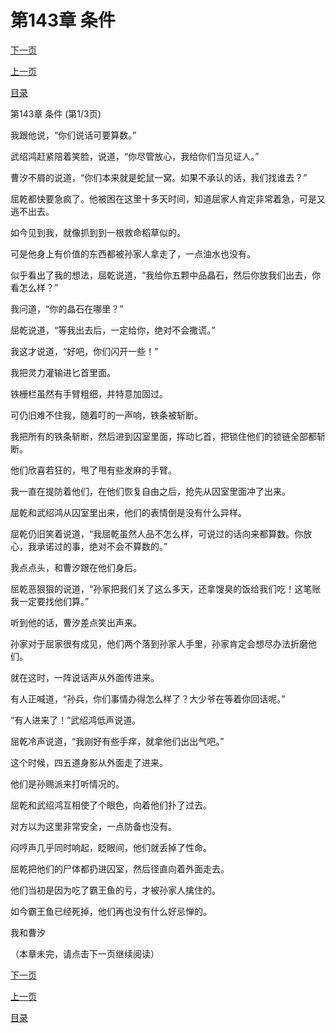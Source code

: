 <h1>第143章   条件</h1>
            <div><p><a href="./0427_%E7%AC%AC143%E7%AB%A0_%E6%9D%A1%E4%BB%B6.md">下一页</a></p><p><a href="./0425_%E7%AC%AC142%E7%AB%A0_%E7%85%9E%E7%A5%9E.md">上一页</a></p><p><a href="../">目录</a></p></div>
            <div><p>第143章   条件 (第1/3页)</p><p>我跟他说，“你们说话可要算数。”</p><p>武绍鸿赶紧陪着笑脸，说道，“你尽管放心，我给你们当见证人。”</p><p>曹汐不屑的说道，“你们本来就是蛇鼠一窝。如果不承认的话，我们找谁去？”</p><p>屈乾都快要急疯了。他被困在这里十多天时间，知道屈家人肯定非常着急，可是又逃不出去。</p><p>如今见到我，就像抓到到一根救命稻草似的。</p><p>可是他身上有价值的东西都被孙家人拿走了，一点油水也没有。</p><p>似乎看出了我的想法，屈乾说道，“我给你五颗中品晶石，然后你放我们出去，你看怎么样？”</p><p>我问道，“你的晶石在哪里？”</p><p>屈乾说道，“等我出去后，一定给你，绝对不会撒谎。”</p><p>我这才说道，“好吧，你们闪开一些！”</p><p>我把灵力灌输进匕首里面。</p><p>铁栅栏虽然有手臂粗细，并特意加固过。</p><p>可仍旧难不住我，随着叮的一声响，铁条被斩断。</p><p>我把所有的铁条斩断，然后进到囚室里面，挥动匕首，把锁住他们的锁链全部都斩断。</p><p>他们欣喜若狂的，甩了甩有些发麻的手臂。</p><p>我一直在提防着他们，在他们恢复自由之后，抢先从囚室里面冲了出来。</p><p>屈乾和武绍鸿从囚室里出来，他们的表情倒是没有什么异样。</p><p>屈乾仍旧笑着说道，“我屈乾虽然人品不怎么样，可说过的话向来都算数。你放心，我承诺过的事，绝对不会不算数的。”</p><p>我点点头，和曹汐跟在他们身后。</p><p>屈乾恶狠狠的说道，“孙家把我们关了这么多天，还拿馊臭的饭给我们吃！这笔账我一定要找他们算。”</p><p>听到他的话，曹汐差点笑出声来。</p><p>孙家对于屈家很有成见，他们两个落到孙家人手里，孙家肯定会想尽办法折磨他们。</p><p>就在这时，一阵说话声从外面传进来。</p><p>有人正喊道，“孙兵，你们事情办得怎么样了？大少爷在等着你回话呢。”</p><p>“有人进来了！”武绍鸿低声说道。</p><p>屈乾冷声说道，“我刚好有些手痒，就拿他们出出气吧。”</p><p>这个时候，四五道身影从外面走了进来。</p><p>他们是孙赐派来打听情况的。</p><p>屈乾和武绍鸿互相使了个眼色，向着他们扑了过去。</p><p>对方以为这里非常安全，一点防备也没有。</p><p>闷哼声几乎同时响起，眨眼间，他们就丢掉了性命。</p><p>屈乾把他们的尸体都扔进囚室，然后径直向着外面走去。</p><p>他们当初是因为吃了霸王鱼的亏，才被孙家人擒住的。</p><p>如今霸王鱼已经死掉，他们再也没有什么好忌惮的。</p><p>我和曹汐</p><p>（本章未完，请点击下一页继续阅读）</p></div>
            <div><p><a href="./0427_%E7%AC%AC143%E7%AB%A0_%E6%9D%A1%E4%BB%B6.md">下一页</a></p><p><a href="./0425_%E7%AC%AC142%E7%AB%A0_%E7%85%9E%E7%A5%9E.md">上一页</a></p><p><a href="../">目录</a></p></div>